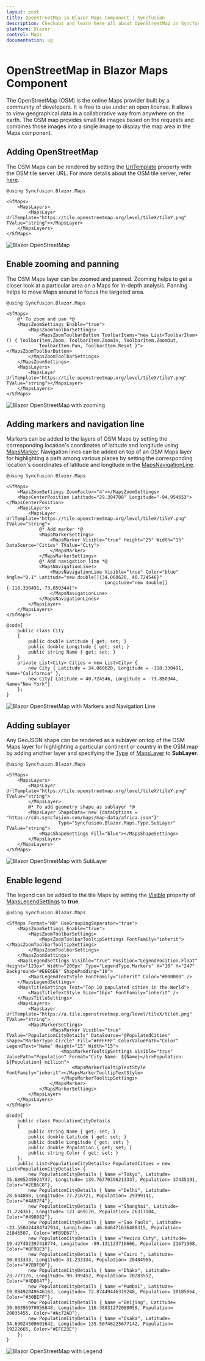 ```yaml
---
layout: post
title: OpenStreetMap in Blazor Maps Component | Syncfusion
description: Checkout and learn here all about OpenStreetMap in Syncfusion Blazor Maps component and much more details.
platform: Blazor
control: Maps
documentation: ug
---
```


# OpenStreetMap in Blazor Maps Component

The OpenStreetMap (OSM) is the online Maps provider built by a community of developers. It is free to use under an open license. It allows to view geographical data in a collaborative way from anywhere on the earth. The OSM map provides small tile images based on the requests and combines those images into a single image to display the map area in the Maps component.

## Adding OpenStreetMap

The OSM Maps can be rendered by setting the [UrlTemplate](https://help.syncfusion.com/cr/blazor/Syncfusion.Blazor.Maps.MapsLayer-1.html#Syncfusion_Blazor_Maps_MapsLayer_1_UrlTemplate) property with the OSM tile server URL. For more details about the OSM tile server, refer [here](https://wiki.openstreetmap.org/wiki/Tiles).

```cshtml
@using Syncfusion.Blazor.Maps

<SfMaps>
    <MapsLayers>
        <MapsLayer UrlTemplate="https://tile.openstreetmap.org/level/tileX/tileY.png" TValue="string"></MapsLayer>
    </MapsLayers>
</SfMaps>
```

![Blazor OpenStreetMap](../images/MapProviders/blazor-open-sreet-map.png)

## Enable zooming and panning

The OSM Maps layer can be zoomed and panned. Zooming helps to get a closer look at a particular area on a Maps for in-depth analysis. Panning helps to move Maps around to focus the targeted area.

```cshtml
@using Syncfusion.Blazor.Maps

<SfMaps>
    @* To zoom and pan *@
    <MapsZoomSettings Enable="true">
        <MapsZoomToolbarSettings>
            <MapsZoomToolbarButton ToolbarItems="new List<ToolbarItem>() { ToolbarItem.Zoom, ToolbarItem.ZoomIn, ToolbarItem.ZoomOut,
            ToolbarItem.Pan, ToolbarItem.Reset }"></MapsZoomToolbarButton>
        </MapsZoomToolbarSettings>
    </MapsZoomSettings>
    <MapsLayers>
        <MapsLayer UrlTemplate="https://tile.openstreetmap.org/level/tileX/tileY.png" TValue="string"></MapsLayer>
    </MapsLayers>
</SfMaps>
```

![Blazor OpenStreetMap with zooming](../images/MapProviders/blazor-open-street-map-zooming.png)

## Adding markers and navigation line

Markers can be added to the layers of OSM Maps by setting the corresponding location's coordinates of latitude and longitude using [MapsMarker](https://help.syncfusion.com/cr/blazor/Syncfusion.Blazor.Maps.MapsMarker-1.html). Navigation lines can be added on top of an OSM Maps layer for highlighting a path among various places by setting the corresponding location's coordinates of latitude and longitude in the [MapsNavigationLine](https://help.syncfusion.com/cr/blazor/Syncfusion.Blazor.Maps.MapsNavigationLine.html).

```cshtml
@using Syncfusion.Blazor.Maps

<SfMaps>
    <MapsZoomSettings ZoomFactor="4"></MapsZoomSettings>
    <MapsCenterPosition Latitude="29.394708" Longitude="-94.954653"></MapsCenterPosition>
    <MapsLayers>
        <MapsLayer UrlTemplate="https://tile.openstreetmap.org/level/tileX/tileY.png" TValue="string">
            @* Add marker *@
            <MapsMarkerSettings>
                <MapsMarker Visible="true" Height="25" Width="15" DataSource="Cities" TValue="City">
                </MapsMarker>
            </MapsMarkerSettings>
            @* Add navigation line *@
            <MapsNavigationLines>
                <MapsNavigationLine Visible="true" Color="blue" Angle="0.1" Latitude="new double[]{34.060620, 40.724546}"
                                    Longitude="new double[]{-118.330491,-73.850344}">
                </MapsNavigationLine>
            </MapsNavigationLines>
        </MapsLayer>
    </MapsLayers>
</SfMaps>

@code{
    public class City
    {
        public double Latitude { get; set; }
        public double Longitude { get; set; }
        public string Name { get; set; }
    }
    private List<City> Cities = new List<City> {
        new City { Latitude = 34.060620, Longitude = -118.330491,  Name="California" },
        new City{ Latitude = 40.724546, Longitude = -73.850344,  Name="New York"}
    };
}
```

![Blazor OpenStreetMap with Markers and Navigation Line](../images/MapProviders/blazor-open-street-map-marker-and-line.png)

## Adding sublayer

Any GeoJSON shape can be rendered as a sublayer on top of the OSM Maps layer for highlighting a particular continent or country in the OSM map by adding another layer and specifying the [Type](https://help.syncfusion.com/cr/blazor/Syncfusion.Blazor.Maps.MapsLayer-1.html#Syncfusion_Blazor_Maps_MapsLayer_1_Type) of [MapsLayer](https://help.syncfusion.com/cr/blazor/Syncfusion.Blazor.Maps.MapsLayer-1.html) to **SubLayer**.

```cshtml
@using Syncfusion.Blazor.Maps

<SfMaps>
    <MapsLayers>
        <MapsLayer UrlTemplate="https://tile.openstreetmap.org/level/tileX/tileY.png" TValue="string">
        </MapsLayer>
        @* To add geometry shape as sublayer *@
        <MapsLayer ShapeData='new {dataOptions = "https://cdn.syncfusion.com/maps/map-data/africa.json"}'
                   Type="Syncfusion.Blazor.Maps.Type.SubLayer" TValue="string">
            <MapsShapeSettings Fill="blue"></MapsShapeSettings>
        </MapsLayer>
    </MapsLayers>
</SfMaps>
```

![Blazor OpenStreetMap with SubLayer](../images/MapProviders/blazor-open-street-map-sublayer.png)

## Enable legend

The legend can be added to the tile Maps by setting the [Visible](https://help.syncfusion.com/cr/blazor/Syncfusion.Blazor.Maps.MapsLegendSettings.html#Syncfusion_Blazor_Maps_MapsLegendSettings_Visible) property of [MapsLegendSettings](https://help.syncfusion.com/cr/blazor/Syncfusion.Blazor.Maps.MapsLegendSettings.html) to **true**.

```cshtml
@using Syncfusion.Blazor.Maps

<SfMaps Format="N0" UseGroupingSeparator="true">
    <MapsZoomSettings Enable="true">
        <MapsZoomToolbarSettings>
            <MapsZoomToolbarTooltipSettings FontFamily="inherit"></MapsZoomToolbarTooltipSettings>
        </MapsZoomToolbarSettings>
    </MapsZoomSettings>
    <MapsLegendSettings Visible="true" Position="LegendPosition.Float" Height="123px" Width="200px" Type="LegendType.Markers" X="10" Y="247" Background="#E6E6E6" ShapePadding="10">
        <MapsLegendTextStyle FontFamily="inherit" Color="#000000" />
    </MapsLegendSettings>
    <MapsTitleSettings Text="Top 10 populated cities in the World">
        <MapsTitleTextStyle Size="16px" FontFamily="inherit" />
    </MapsTitleSettings>
    <MapsLayers>
        <MapsLayer UrlTemplate="https://a.tile.openstreetmap.org/level/tileX/tileY.png" TValue="string">
        <MapsMarkerSettings>
                <MapsMarker Visible="true" TValue="PopulationCityDetails" DataSource="@PopulatedCities" Shape="MarkerType.Circle" Fill="#FFFFFF" ColorValuePath="Color" LegendText="Name" Height="15" Width="15">
                    <MapsMarkerTooltipSettings Visible="true" ValuePath="Population" Format="City Name: ${Name}</br>Population: ${Population} million">
                        <MapsMarkerTooltipTextStyle FontFamily="inherit"></MapsMarkerTooltipTextStyle>
                    </MapsMarkerTooltipSettings>
                </MapsMarker>
            </MapsMarkerSettings>
        </MapsLayer>
    </MapsLayers>
</SfMaps>

@code{
    public class PopulationCityDetails
    {        
        public string Name { get; set; }
        public double Latitude { get; set; }
        public double Longitude { get; set; }
        public double Population { get; set; }
        public string Color { get; set; }
    };
    public List<PopulationCityDetails> PopulatedCities = new List<PopulationCityDetails> {
        new PopulationCityDetails { Name ="Tokyo", Latitude= 35.6805245924747, Longitude= 139.76770396213337, Population= 37435191, Color="#2EB6C8"},
        new PopulationCityDetails { Name ="Delhi", Latitude= 28.644800, Longitude= 77.216721, Population= 29399141, Color="#4A97F4"},
        new PopulationCityDetails { Name ="Shanghai", Latitude= 31.224361, Longitude= 121.469170, Population= 26317104, Color="#498082"},
        new PopulationCityDetails { Name ="Sao Paulo", Latitude= -23.550424484747914, Longitude= -46.646471636488315, Population= 21846507, Color="#FB9E67"},
        new PopulationCityDetails { Name ="Mexico City", Latitude= 19.427402397418774, Longitude= -99.131123716666, Population= 21671908, Color="#8F9DE3"},
        new PopulationCityDetails { Name ="Cairo ", Latitude= 30.033333, Longitude= 31.233334, Population= 20484965, Color="#7B9FB0"},
        new PopulationCityDetails { Name ="Dhaka", Latitude= 23.777176, Longitude= 90.399452, Population= 20283552, Color="#4DB647"},
        new PopulationCityDetails { Name ="Mumbai", Latitude= 19.08492049646163, Longitude= 72.87449446319248, Population= 20185064, Color="#30BEFF"},
        new PopulationCityDetails { Name ="Beijing", Latitude= 39.90395970055848, Longitude= 116.38831272088059, Population= 20035455, Color="#Ac72AD"},
        new PopulationCityDetails { Name ="Osaka", Latitude= 34.69024500601642, Longitude= 135.50746225677142, Population= 19222665, Color="#EFE23E"}
    };
}

```

![Blazor OpenStreetMap with Legend](../images/MapProviders/blazor-open-street-map-legend.png)